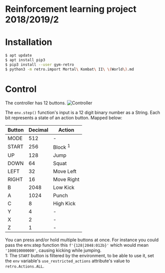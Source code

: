 # Reinforcement learning project 2018/2019/2

# Installation
```sh
$ apt update
$ apt install pip3
$ pip3 install --user gym-retro
$ python3 -m retro.import Mortal\ Kombat\ II\ \(World\).md
```

# Control
The controller has 12 buttons.
![Controller](https://cdn11.bigcommerce.com/s-ymgqt/images/stencil/original/products/44395/38244/6-button-turbo__64130.1503433948.jpg?c=2&imbypass=on)

The `env.step()` function's input is a 12 digit binary number as a String.
Each bit represents a state of an action button. Mapped below:


| Button | Decimal | Action |
|---|---|---|
| MODE  | 512  | - |
| START | 256  | Block <sup>1</sup> |
| UP    | 128  |  Jump |
| DOWN  | 64   |  Squat |
| LEFT  | 32   | Move Left  |
| RIGHT | 16   | Move Right  |
| B     | 2048 | Low Kick  |
| A     | 1024 | Punch     |
| C     | 8    | High Kick |
| Y     | 4    | - |
| X     | 2    | - |
| Z     | 1    | - |

You can press and/or hold multiple buttons at once. 
For instance you could pass the env.step function this `f'{128|2048:012b}'` which would mean `'100010000000'`, causing kicking while jumping.  
1: The `START` button is filtered by the environment, to be able to use it, set the `env` variable's `use_restricted_actions` attribute's value to `retro.Actions.ALL`.
